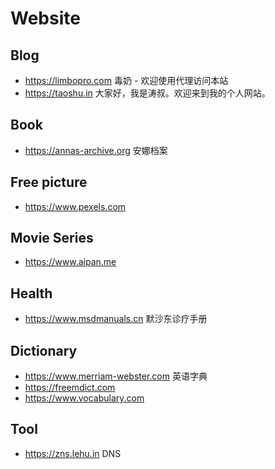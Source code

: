 
# Website

## Blog
* https://limbopro.com 毒奶 - 欢迎使用代理访问本站
* https://taoshu.in 大家好，我是涛叔。欢迎来到我的个人网站。
## Book
* https://annas-archive.org 安娜档案
  
## Free picture
* https://www.pexels.com 

## Movie Series
* https://www.aipan.me

## Health
* https://www.msdmanuals.cn  默沙东诊疗手册


## Dictionary
* https://www.merriam-webster.com 英语字典
* https://freemdict.com
* https://www.vocabulary.com
  
## Tool
* https://zns.lehu.in DNS
